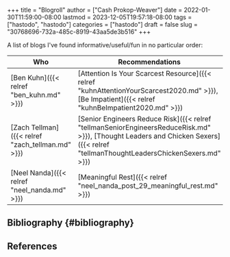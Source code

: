 +++
title = "Blogroll"
author = ["Cash Prokop-Weaver"]
date = 2022-01-30T11:59:00-08:00
lastmod = 2023-12-05T19:57:18-08:00
tags = ["hastodo", "hastodo"]
categories = ["hastodo"]
draft = false
slug = "30768696-732a-485c-8919-43aa5de3b516"
+++

A list of blogs I've found informative/useful/fun in no particular order:

| Who                                              | Recommendations                                                                                                                                                                    |
|--------------------------------------------------|------------------------------------------------------------------------------------------------------------------------------------------------------------------------------------|
| [Ben Kuhn]({{< relref "ben_kuhn.md" >}})         | [Attention Is Your Scarcest Resource]({{< relref "kuhnAttentionYourScarcest2020.md" >}}), [Be Impatient]({{< relref "kuhnBeImpatient2020.md" >}})                                  |
| [Zach Tellman]({{< relref "zach_tellman.md" >}}) | [Senior Engineers Reduce Risk]({{< relref "tellmanSeniorEngineersReduceRisk.md" >}}), [Thought Leaders and Chicken Sexers]({{< relref "tellmanThoughtLeadersChickenSexers.md" >}}) |
| [Neel Nanda]({{< relref "neel_nanda.md" >}})     | [Meaningful Rest]({{< relref "neel_nanda_post_29_meaningful_rest.md" >}})                                                                                                          |


## Bibliography {#bibliography}

## References

<style>.csl-entry{text-indent: -1.5em; margin-left: 1.5em;}</style><div class="csl-bib-body">
</div>
